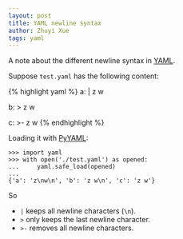 ```yaml
---
layout: post
title: YAML newline syntax
author: Zhuyi Xue
tags: yaml
---
```


A note about the different newline syntax in
[YAML](https://docs.ansible.com/ansible/latest/reference_appendices/YAMLSyntax.html).

Suppose `test.yaml` has the following content:

{% highlight yaml %}
a: |
  z
  w

b: >
  z
  w

c: >-
  z
  w
{% endhighlight %}

Loading it with [PyYAML](https://pyyaml.org/):

```
>>> import yaml
>>> with open('./test.yaml') as opened:
...     yaml.safe_load(opened)
... 
{'a': 'z\nw\n', 'b': 'z w\n', 'c': 'z w'}
```

So

* `|` keeps all newline characters (`\n`).
* `>` only keeps the last newline character.
* `>-` removes all newline characters.
